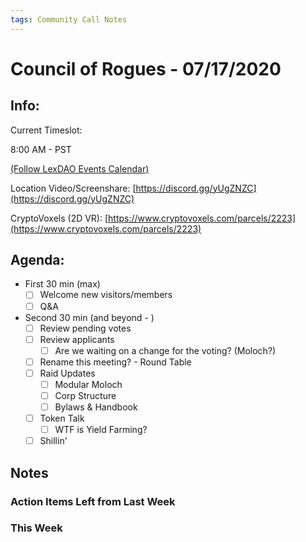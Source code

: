 ```yaml
---
tags: Community Call Notes
---
```


# Council of Rogues - 07/17/2020

## Info:

Current Timeslot: 

8:00 AM - PST 

[(Follow LexDAO Events Calendar)](https://calendar.google.com/calendar?cid=anVyaXNwcm9qZWN0LmlvXzdyNzdrbHVwMGdmMGJodWJrMmo3bmEwc21jQGdyb3VwLmNhbGVuZGFyLmdvb2dsZS5jb20)

Location Video/Screenshare: [https://discord.gg/yUgZNZC](https://discord.gg/yUgZNZC)

CryptoVoxels (2D VR): [https://www.cryptovoxels.com/parcels/2223](https://www.cryptovoxels.com/parcels/2223)

## Agenda:

- First 30 min (max)
    - [ ]  Welcome new visitors/members
    - [ ]  Q&A

- Second 30 min (and beyond - )
    - [ ]  Review pending votes
    - [ ]  Review applicants
        - [ ]  Are we waiting on a change for the voting? (Moloch?)
    - [ ]  Rename this meeting? - Round Table
    - [ ]  Raid Updates
        - [ ]  Modular Moloch
        - [ ]  Corp Structure
        - [ ]  Bylaws & Handbook
    - [ ]  Token Talk
        - [ ] WTF is Yield Farming?
    - [ ]  Shillin'
    
## Notes

### Action Items Left from Last Week


### This Week  




